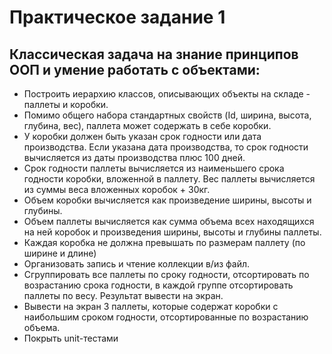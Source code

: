 # Практическое задание 1

## Классическая задача на знание принципов ООП и умение работать с объектами:
- Построить иерархию классов, описывающих объекты на складе - паллеты и коробки.
- Помимо общего набора стандартных свойств (Id, ширина, высота, глубина, вес), паллета может содержать в себе коробки.
- У коробки должен быть указан срок годности или дата производства. Если указана дата производства, то срок годности вычисляется из даты производства плюс 100 дней.
- Срок годности паллеты вычисляется из наименьшего срока годности коробки, вложенной в паллету. Вес паллеты вычисляется из суммы веса вложенных коробок + 30кг.
- Объем коробки вычисляется как произведение ширины, высоты и глубины.
- Объем паллеты вычисляется как сумма объема всех находящихся на ней коробок и произведения ширины, высоты и глубины паллеты.
- Каждая коробка не должна превышать по размерам паллету (по ширине и длине)
- Организовать запись и чтение коллекции в/из файл.
- Сгруппировать все паллеты по сроку годности, отсортировать по возрастанию срока годности, в каждой группе отсортировать паллеты по весу. Результат вывести на экран.
- Вывести на экран 3 паллеты, которые содержат коробки с наибольшим сроком годности, отсортированные по возрастанию объема.
- Покрыть unit-тестами
